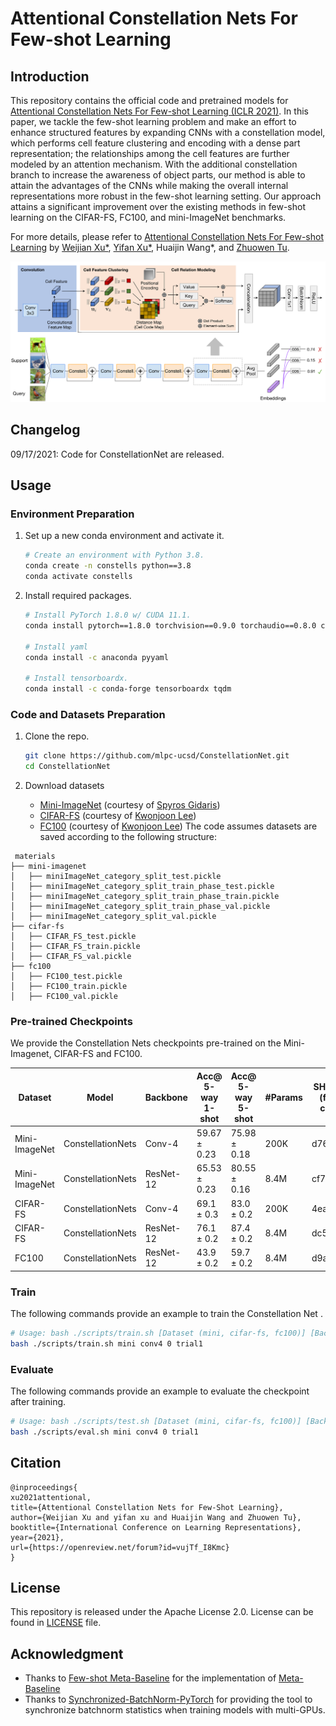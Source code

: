 # Attentional Constellation Nets For Few-shot Learning

## Introduction
This repository contains the official code and pretrained models for [Attentional Constellation Nets For Few-shot Learning (ICLR 2021)](https://openreview.net/pdf?id=vujTf_I8Kmc). In this paper, we tackle the few-shot learning problem and make an effort to enhance structured features by expanding CNNs with a constellation model, which performs cell feature clustering and encoding with a dense part representation; the relationships among the cell features are further modeled by an attention mechanism. With the additional constellation branch to increase the awareness of object parts, our method is able to attain the advantages of the CNNs while making the overall internal representations more robust in the few-shot learning setting. Our approach attains a significant improvement over the existing methods in few-shot learning on the CIFAR-FS, FC100, and mini-ImageNet benchmarks.


For more details, please refer to [Attentional Constellation Nets For Few-shot Learning](https://openreview.net/pdf?id=vujTf_I8Kmc) by [Weijian Xu*](https://weijianxu.com/), [Yifan Xu*](https://yfxu.com/), Huaijin Wang*, and [Zhuowen Tu](https://pages.ucsd.edu/~ztu/).


<img src="./fig/ConstellationNets.svg">


## Changelog

09/17/2021: Code for ConstellationNet are released.

## Usage


### Environment Preparation
1. Set up a new conda environment and activate it.
   ```bash
   # Create an environment with Python 3.8.
   conda create -n constells python==3.8
   conda activate constells
   ```

2. Install required packages.
   ```bash
   # Install PyTorch 1.8.0 w/ CUDA 11.1.
   conda install pytorch==1.8.0 torchvision==0.9.0 torchaudio==0.8.0 cudatoolkit=11.1 -c pytorch -c conda-forge

   # Install yaml
   conda install -c anaconda pyyaml

   # Install tensorboardx.
   conda install -c conda-forge tensorboardx tqdm
   ```

### Code and Datasets Preparation
1. Clone the repo.
   ```bash
   git clone https://github.com/mlpc-ucsd/ConstellationNet.git
   cd ConstellationNet
   ```

2. Download datasets
   - [Mini-ImageNet](https://drive.google.com/file/d/1fJAK5WZTjerW7EWHHQAR9pRJVNg1T1Y7/view?usp=sharing) (courtesy of [Spyros Gidaris](https://github.com/gidariss/FewShotWithoutForgetting))
   - [CIFAR-FS](https://drive.google.com/file/d/1GjGMI0q3bgcpcB_CjI40fX54WgLPuTpS/view?usp=sharing) (courtesy of [Kwonjoon Lee](https://github.com/kjunelee/MetaOptNet))
   - [FC100](https://drive.google.com/file/d/1_ZsLyqI487NRDQhwvI7rg86FK3YAZvz1/view?usp=sharing) (courtesy of [Kwonjoon Lee](https://github.com/kjunelee/MetaOptNet))
   The code assumes datasets are saved according to the following structure:
   
```
 materials
├── mini-imagenet
│   ├── miniImageNet_category_split_test.pickle
│   ├── miniImageNet_category_split_train_phase_test.pickle
│   ├── miniImageNet_category_split_train_phase_train.pickle
│   ├── miniImageNet_category_split_train_phase_val.pickle
│   ├── miniImageNet_category_split_val.pickle
├── cifar-fs
│   ├── CIFAR_FS_test.pickle
│   ├── CIFAR_FS_train.pickle
│   ├── CIFAR_FS_val.pickle
├── fc100
│   ├── FC100_test.pickle
│   ├── FC100_train.pickle
│   ├── FC100_val.pickle

```


### Pre-trained Checkpoints

We provide the Constellation Nets checkpoints pre-trained on the Mini-Imagenet, CIFAR-FS and FC100.


| Dataset | Model| Backbone | Acc@ 5-way 1-shot | Acc@ 5-way 5-shot| #Params | SHA-256 (first 8 chars) | URL |
| --- | --- | --- | --- | --- | --- | --- | --- |
| Mini-ImageNet | ConstellationNets | Conv-4 | 59.67 ± 0.23 | 75.98 ± 0.18 | 200K | d76075a5  | [model](https://vcl.ucsd.edu/constellation/mini_conv4/max-f-va.pth)  |
| Mini-ImageNet | ConstellationNets | ResNet-12 | 65.53 ± 0.23 | 80.55 ± 0.16 | 8.4M | cf716d90 | [model](https://vcl.ucsd.edu/constellation/mini_res12/max-f-va.pth)  |
| CIFAR-FS | ConstellationNets | Conv-4 | 69.1 ± 0.3 | 83.0 ± 0.2 | 200K | 4ea590f9 | [model](https://vcl.ucsd.edu/constellation/cifar_conv4/max-f-va.pth)  |
| CIFAR-FS | ConstellationNets | ResNet-12 | 76.1 ± 0.2 | 87.4 ± 0.2 | 8.4M | dc5d56fa|[model](https://vcl.ucsd.edu/constellation/cifar_res12/max-f-va.pth)  |
| FC100 | ConstellationNets | ResNet-12 | 43.9 ± 0.2 | 59.7 ± 0.2 | 8.4M | d9a829f7 | [model](https://vcl.ucsd.edu/constellation/fc100_res12/max-f-va.pth)|


   
### Train
   The following commands provide an example to train the Constellation Net .
   ```bash
   # Usage: bash ./scripts/train.sh [Dataset (mini, cifar-fs, fc100)] [Backbone (conv4, res12)] [GPU index] [Tag]
   bash ./scripts/train.sh mini conv4 0 trial1
   ```

### Evaluate
   The following commands provide an example to evaluate the checkpoint after training.
   ```bash
   # Usage: bash ./scripts/test.sh [Dataset (mini, cifar-fs, fc100)] [Backbone (conv4, res12)] [GPU index] [Tag]
   bash ./scripts/eval.sh mini conv4 0 trial1
   ```

## Citation
```
@inproceedings{
xu2021attentional,
title={Attentional Constellation Nets for Few-Shot Learning},
author={Weijian Xu and yifan xu and Huaijin Wang and Zhuowen Tu},
booktitle={International Conference on Learning Representations},
year={2021},
url={https://openreview.net/forum?id=vujTf_I8Kmc}
}
```

## License
This repository is released under the Apache License 2.0. License can be found in [LICENSE](LICENSE) file.

## Acknowledgment
- Thanks to [Few-shot Meta-Baseline](https://github.com/yinboc/few-shot-meta-baseline) for the implementation of [Meta-Baseline](https://arxiv.org/pdf/2003.04390.pdf)
- Thanks to [Synchronized-BatchNorm-PyTorch](https://github.com/vacancy/Synchronized-BatchNorm-PyTorch) for providing the tool to synchronize batchnorm statistics when training models with multi-GPUs.